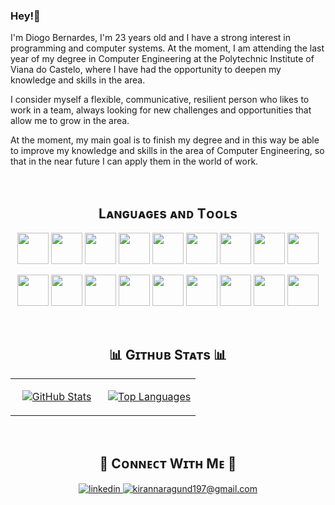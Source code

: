 ### Hey!👋
<!--Start Intro-->               
<p align="left">I'm Diogo Bernardes, I'm 23 years old and I have a strong interest in programming and computer systems. At the moment, I am attending the last year of my degree in Computer Engineering at the Polytechnic Institute of Viana do Castelo, where I have had the opportunity to deepen my knowledge and skills in the area.

I consider myself a flexible, communicative, resilient person who likes to work in a team, always looking for new challenges and opportunities that allow me to grow in the area.

At the moment, my main goal is to finish my degree and in this way be able to improve my knowledge and skills in the area of Computer Engineering, so that in the near future I can apply them in the world of work. </p>
<br>
<!--

**DiogoBernardes/DiogoBernardes** is a ✨ _special_ ✨ repository because its `README.md` (this file) appears on your GitHub profile.

Here are some ideas to get you started:

- 🔭 I’m currently working on ...
- 🌱 I’m currently learning ...
- 👯 I’m looking to collaborate on ...
- 🤔 I’m looking for help with ...
- 💬 Ask me about ...
- 📫 How to reach me: ...
- 😄 Pronouns: ...
- ⚡ Fun fact: ...
-->

<!--Languages and Tools Section-->       
<h2 align="center">Lᴀɴɢᴜᴀɢᴇs ᴀɴᴅ Tᴏᴏʟs</h2> 

  <!-- Primeira linha -->
  <p align="center">
    <img width="50px" src="https://skillicons.dev/icons?i=py" />
    <img width="50px" src="https://skillicons.dev/icons?i=java" />
    <img width="50px" src="https://skillicons.dev/icons?i=cs" />
    <img width="50px" src="https://skillicons.dev/icons?i=dotnet" />
    <img width="50px" src="https://skillicons.dev/icons?i=ts" />
    <img width="50px" src="https://skillicons.dev/icons?i=kotlin" />
    <img width="50px" src="https://skillicons.dev/icons?i=nodejs" />
    <img width="50px" src="https://skillicons.dev/icons?i=php" />
    <img width="50px" src="https://skillicons.dev/icons?i=js" />
  </p>

  <!-- Segunda linha -->
  <p align="center">
    <img width="50px" src="https://skillicons.dev/icons?i=html" />
    <img width="50px" src="https://skillicons.dev/icons?i=css" />
    <img width="50px" src="https://skillicons.dev/icons?i=bootstrap" />
    <img width="50px" src="https://skillicons.dev/icons?i=postgres" />
    <img width="50px" src="https://skillicons.dev/icons?i=mysql" />
    <img width="50px" src="https://skillicons.dev/icons?i=prisma" />
    <img width="50px" src="https://skillicons.dev/icons?i=git" />
    <img width="50px" src="https://skillicons.dev/icons?i=docker" />
    <img width="50px" src="https://skillicons.dev/icons?i=postman" />
  </p>
<br>

<h2 align="center">📊 Gɪᴛʜᴜʙ Sᴛᴀᴛs 📊</h2>

<table align="center" width="100%">
<tr>
<td width="50%">
  <p align="center">
    <a href="https://github.com/DiogoBernardes">
      <img align="center" src="https://github-readme-stats.vercel.app/api?username=DiogoBernardes&count_private=true&show_icons=true&theme=nightowl" alt="GitHub Stats" />
    </a>
  </p>
</td>
<td width="50%">
<p align="center">
  <a href="https://github.com/DiogoBernardes">
    <img align="center" src="https://github-readme-stats.vercel.app/api/top-langs/?username=DiogoBernardes&layout=compact&theme=nightowl&hide_border=true" alt="Top Languages" />
  </a>
</p>
</td>
</tr>
</table>
<br>
<!--Contact Section--> 

<h2 align="center">🤝 Cᴏɴɴᴇᴄᴛ Wɪᴛʜ Mᴇ 🤝 </h2>
<div align="center">
<a href="https://www.linkedin.com/in/diogo-bernardes-48225a292/" target="_blank">
<img src=https://img.shields.io/badge/linkedin-%231E77B5.svg?&style=for-the-badge&logo=linkedin&logoColor=white alt=linkedin style="margin-bottom: 5px;" />
</a>
  
<a href="mailto:diogobernardess00@gmail.com" target="_blank">
<img src="https://img.shields.io/badge/Gmail-D14836?style=for-the-badge&logo=gmail&logoColor=white" alt=kirannaragund197@gmail.com mail style="margin-bottom: 5px;" />
</a>

</div>
<br/>
